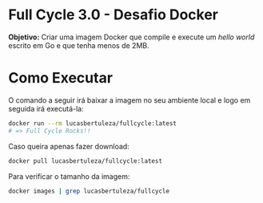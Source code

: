 # Full Cycle 3.0 - Desafio Docker

**Objetivo:** Criar uma imagem Docker que compile e execute um *hello world* escrito em Go e que tenha menos de 2MB.

# Como Executar

O comando a seguir irá baixar a imagem no seu ambiente local e logo em seguida irá executá-la:

```bash
docker run --rm lucasbertuleza/fullcycle:latest
# => Full Cycle Rocks!!
```
Caso queira apenas fazer download:

```bash
docker pull lucasbertuleza/fullcycle:latest
```

Para verificar o tamanho da imagem:

```bash
docker images | grep lucasbertuleza/fullcycle
```